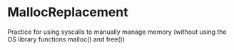 # MallocReplacement
Practice for using syscalls to manually manage memory (without using the OS library functions malloc() and free())
